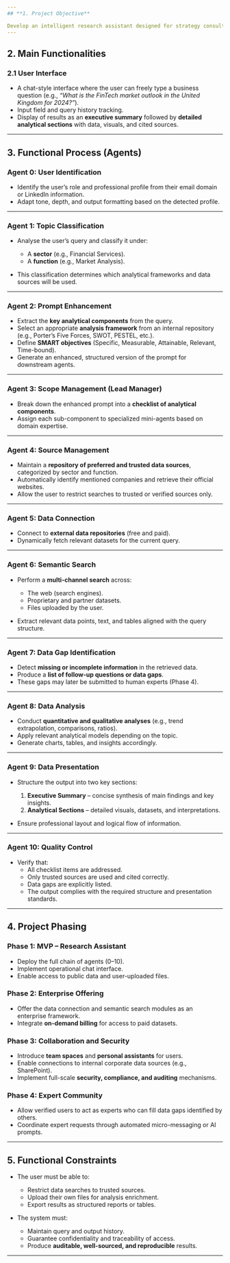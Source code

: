 ```yaml
---
## **1. Project Objective**

Develop an intelligent research assistant designed for strategy consulting and investment professionals, capable of producing structured analyses from trusted data sources through a multi-agent process.
---
```


## **2. Main Functionalities**

### **2.1 User Interface**

- A chat-style interface where the user can freely type a business question (e.g., _“What is the FinTech market outlook in the United Kingdom for 2024?”_).
- Input field and query history tracking.
- Display of results as an **executive summary** followed by **detailed analytical sections** with data, visuals, and cited sources.

---

## **3. Functional Process (Agents)**

### **Agent 0: User Identification**

- Identify the user’s role and professional profile from their email domain or LinkedIn information.
- Adapt tone, depth, and output formatting based on the detected profile.

---

### **Agent 1: Topic Classification**

- Analyse the user’s query and classify it under:
  - A **sector** (e.g., Financial Services).
  - A **function** (e.g., Market Analysis).

- This classification determines which analytical frameworks and data sources will be used.

---

### **Agent 2: Prompt Enhancement**

- Extract the **key analytical components** from the query.
- Select an appropriate **analysis framework** from an internal repository (e.g., Porter’s Five Forces, SWOT, PESTEL, etc.).
- Define **SMART objectives** (Specific, Measurable, Attainable, Relevant, Time-bound).
- Generate an enhanced, structured version of the prompt for downstream agents.

---

### **Agent 3: Scope Management (Lead Manager)**

- Break down the enhanced prompt into a **checklist of analytical components**.
- Assign each sub-component to specialized mini-agents based on domain expertise.

---

### **Agent 4: Source Management**

- Maintain a **repository of preferred and trusted data sources**, categorized by sector and function.
- Automatically identify mentioned companies and retrieve their official websites.
- Allow the user to restrict searches to trusted or verified sources only.

---

### **Agent 5: Data Connection**

- Connect to **external data repositories** (free and paid).
- Dynamically fetch relevant datasets for the current query.

---

### **Agent 6: Semantic Search**

- Perform a **multi-channel search** across:
  - The web (search engines).
  - Proprietary and partner datasets.
  - Files uploaded by the user.

- Extract relevant data points, text, and tables aligned with the query structure.

---

### **Agent 7: Data Gap Identification**

- Detect **missing or incomplete information** in the retrieved data.
- Produce a **list of follow-up questions or data gaps**.
- These gaps may later be submitted to human experts (Phase 4).

---

### **Agent 8: Data Analysis**

- Conduct **quantitative and qualitative analyses** (e.g., trend extrapolation, comparisons, ratios).
- Apply relevant analytical models depending on the topic.
- Generate charts, tables, and insights accordingly.

---

### **Agent 9: Data Presentation**

- Structure the output into two key sections:
  1. **Executive Summary** – concise synthesis of main findings and key insights.
  2. **Analytical Sections** – detailed visuals, datasets, and interpretations.

- Ensure professional layout and logical flow of information.

---

### **Agent 10: Quality Control**

- Verify that:
  - All checklist items are addressed.
  - Only trusted sources are used and cited correctly.
  - Data gaps are explicitly listed.
  - The output complies with the required structure and presentation standards.

---

## **4. Project Phasing**

### **Phase 1: MVP – Research Assistant**

- Deploy the full chain of agents (0–10).
- Implement operational chat interface.
- Enable access to public data and user-uploaded files.

### **Phase 2: Enterprise Offering**

- Offer the data connection and semantic search modules as an enterprise framework.
- Integrate **on-demand billing** for access to paid datasets.

### **Phase 3: Collaboration and Security**

- Introduce **team spaces** and **personal assistants** for users.
- Enable connections to internal corporate data sources (e.g., SharePoint).
- Implement full-scale **security, compliance, and auditing** mechanisms.

### **Phase 4: Expert Community**

- Allow verified users to act as experts who can fill data gaps identified by others.
- Coordinate expert requests through automated micro-messaging or AI prompts.

---

## **5. Functional Constraints**

- The user must be able to:
  - Restrict data searches to trusted sources.
  - Upload their own files for analysis enrichment.
  - Export results as structured reports or tables.

- The system must:
  - Maintain query and output history.
  - Guarantee confidentiality and traceability of access.
  - Produce **auditable, well-sourced, and reproducible** results.

---
